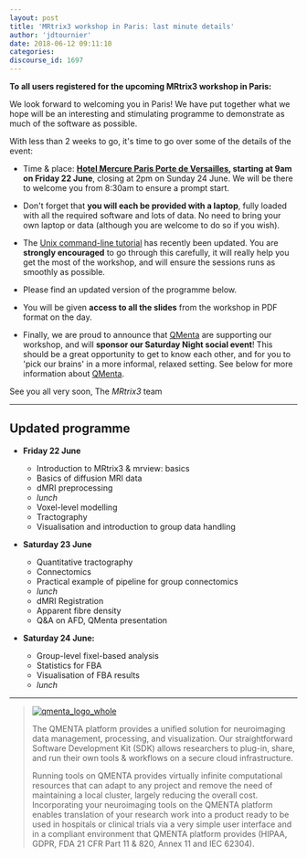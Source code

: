 ```yaml
---
layout: post
title: 'MRtrix3 workshop in Paris: last minute details'
author: 'jdtournier'
date: 2018-06-12 09:11:10
categories:
discourse_id: 1697
---
```

**To all users registered for the upcoming MRtrix3 workshop in Paris:**

We look forward to welcoming you in Paris! We have put together what we hope will be an interesting and stimulating programme to demonstrate as much of the software as possible. 

With less than 2 weeks to go, it's time to go over some of the details of the event:

- Time & place: **[Hotel Mercure Paris Porte de Versailles](https://goo.gl/maps/uGHsz1nADMQ2), starting at 9am on Friday 22 June**, closing at 2pm on Sunday 24 June. We will be there to welcome you from 8:30am to ensure a prompt start.

- Don't forget that **you will each be provided with a laptop**, fully loaded with all the required software and lots of data. No need to bring your own laptop or data (although you are welcome to do so if you wish). 

- The [Unix command-line tutorial](http://command-line-tutorial.readthedocs.io/) has recently been updated. You are **strongly encouraged** to go through this carefully, it will really help you get the most of the workshop, and will ensure the sessions runs as smoothly as possible.

- Please find an updated version of the programme below.

- You will be given **access to all the slides** from the workshop in PDF format on the day.

- Finally, we are proud to announce that [QMenta](https://www.qmenta.com/) are supporting our workshop, and will **sponsor our Saturday Night social event**! This should be a great opportunity to get to know each other, and for you to 'pick our brains' in a more informal, relaxed setting. See below for more information about [QMenta](https://www.qmenta.com/).

See you all very soon,
The _MRtrix3_ team


---

## Updated programme

- **Friday 22 June**
  - Introduction to MRtrix3 & mrview: basics 
  - Basics of diffusion MRI data 
  - dMRI preprocessing
  - _lunch_
  - Voxel-level modelling
  - Tractography 
  - Visualisation and introduction to group data handling

- **Saturday 23 June**
  - Quantitative tractography
  - Connectomics
  - Practical example of pipeline for group connectomics
  - _lunch_
  - dMRI Registration
  - Apparent fibre density
  - Q&A on AFD, QMenta presentation

- **Saturday 24 June:**
  - Group-level fixel-based analysis
  - Statistics for FBA
  - Visualisation of FBA results
  - _lunch_

--- 
> [![qmenta_logo_whole](http://community.mrtrix.org/uploads/default/original/2X/7/75075d8e558259e9b34ab2d643fdac3f86222d8e.png)](https://www.qmenta.com/)
>
> The QMENTA platform provides a unified solution for neuroimaging data management, processing, and visualization. Our straightforward Software Development Kit (SDK) allows researchers to plug-in, share, and run their own tools & workflows on a secure cloud infrastructure. 
>
>Running tools on QMENTA provides virtually infinite computational resources that can adapt to any project and remove the need of maintaining a local cluster, largely reducing the overall cost. Incorporating your neuroimaging tools on the QMENTA platform enables translation of your research work into a product ready to be used in hospitals or clinical trials via a very simple user interface and in a compliant environment that QMENTA platform provides (HIPAA, GDPR, FDA 21 CFR Part 11 & 820, Annex 11 and IEC 62304).
            